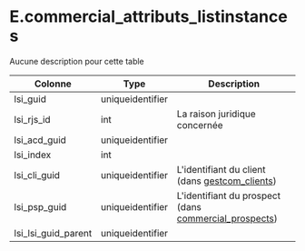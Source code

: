 # E.commercial_attributs_listinstances

Aucune description pour cette table

Colonne|Type|Description
---|---|---
lsi_guid|uniqueidentifier|
lsi_rjs_id|int|La raison juridique concernée 
lsi_acd_guid|uniqueidentifier|
lsi_index|int|
lsi_cli_guid|uniqueidentifier|L'identifiant du client (dans [gestcom_clients](generated_gestcom_clients.md)) 
lsi_psp_guid|uniqueidentifier|L'identifiant du prospect (dans [commercial_prospects](generated_commercial_prospects.md)) 
lsi_lsi_guid_parent|uniqueidentifier|
